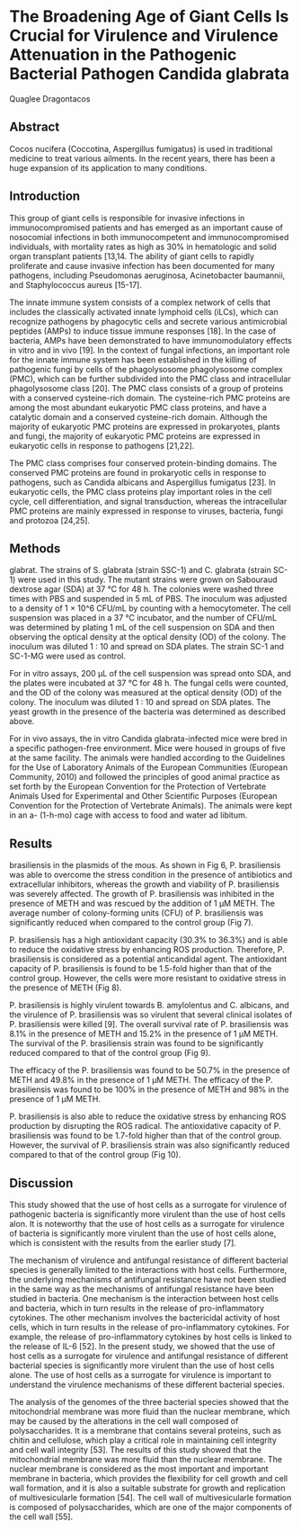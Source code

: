 # The Broadening Age of Giant Cells Is Crucial for Virulence and Virulence Attenuation in the Pathogenic Bacterial Pathogen Candida glabrata
Quaglee Dragontacos


## Abstract
Cocos nucifera (Coccotina, Aspergillus fumigatus) is used in traditional medicine to treat various ailments. In the recent years, there has been a huge expansion of its application to many conditions.


## Introduction
This group of giant cells is responsible for invasive infections in immunocompromised patients and has emerged as an important cause of nosocomial infections in both immunocompetent and immunocompromised individuals, with mortality rates as high as 30% in hematologic and solid organ transplant patients [13,14. The ability of giant cells to rapidly proliferate and cause invasive infection has been documented for many pathogens, including Pseudomonas aeruginosa, Acinetobacter baumannii, and Staphylococcus aureus [15-17].

The innate immune system consists of a complex network of cells that includes the classically activated innate lymphoid cells (iLCs), which can recognize pathogens by phagocytic cells and secrete various antimicrobial peptides (AMPs) to induce tissue immune responses [18]. In the case of bacteria, AMPs have been demonstrated to have immunomodulatory effects in vitro and in vivo [19]. In the context of fungal infections, an important role for the innate immune system has been established in the killing of pathogenic fungi by cells of the phagolysosome phagolysosome complex (PMC), which can be further subdivided into the PMC class and intracellular phagolysosome class [20]. The PMC class consists of a group of proteins with a conserved cysteine-rich domain. The cysteine-rich PMC proteins are among the most abundant eukaryotic PMC class proteins, and have a catalytic domain and a conserved cysteine-rich domain. Although the majority of eukaryotic PMC proteins are expressed in prokaryotes, plants and fungi, the majority of eukaryotic PMC proteins are expressed in eukaryotic cells in response to pathogens [21,22].

The PMC class comprises four conserved protein-binding domains. The conserved PMC proteins are found in prokaryotic cells in response to pathogens, such as Candida albicans and Aspergillus fumigatus [23]. In eukaryotic cells, the PMC class proteins play important roles in the cell cycle, cell differentiation, and signal transduction, whereas the intracellular PMC proteins are mainly expressed in response to viruses, bacteria, fungi and protozoa [24,25].


## Methods
glabrat. The strains of S. glabrata (strain SSC-1) and C. glabrata (strain SC-1) were used in this study. The mutant strains were grown on Sabouraud dextrose agar (SDA) at 37 °C for 48 h. The colonies were washed three times with PBS and suspended in 5 mL of PBS. The inoculum was adjusted to a density of 1 × 10^6 CFU/mL by counting with a hemocytometer. The cell suspension was placed in a 37 °C incubator, and the number of CFU/mL was determined by plating 1 mL of the cell suspension on SDA and then observing the optical density at the optical density (OD) of the colony. The inoculum was diluted 1 : 10 and spread on SDA plates. The strain SC-1 and SC-1-MG were used as control.

For in vitro assays, 200 µL of the cell suspension was spread onto SDA, and the plates were incubated at 37 °C for 48 h. The fungal cells were counted, and the OD of the colony was measured at the optical density (OD) of the colony. The inoculum was diluted 1 : 10 and spread on SDA plates. The yeast growth in the presence of the bacteria was determined as described above.

For in vivo assays, the in vitro Candida glabrata-infected mice were bred in a specific pathogen-free environment. Mice were housed in groups of five at the same facility. The animals were handled according to the Guidelines for the Use of Laboratory Animals of the European Communities (European Community, 2010) and followed the principles of good animal practice as set forth by the European Convention for the Protection of Vertebrate Animals Used for Experimental and Other Scientific Purposes (European Convention for the Protection of Vertebrate Animals). The animals were kept in an a- (1-h-mo) cage with access to food and water ad libitum.


## Results
brasiliensis in the plasmids of the mous. As shown in Fig 6, P. brasiliensis was able to overcome the stress condition in the presence of antibiotics and extracellular inhibitors, whereas the growth and viability of P. brasiliensis was severely affected. The growth of P. brasiliensis was inhibited in the presence of METH and was rescued by the addition of 1 µM METH. The average number of colony-forming units (CFU) of P. brasiliensis was significantly reduced when compared to the control group (Fig 7).

P. brasiliensis has a high antioxidant capacity (30.3% to 36.3%) and is able to reduce the oxidative stress by enhancing ROS production. Therefore, P. brasiliensis is considered as a potential anticandidal agent. The antioxidant capacity of P. brasiliensis is found to be 1.5-fold higher than that of the control group. However, the cells were more resistant to oxidative stress in the presence of METH (Fig 8).

P. brasiliensis is highly virulent towards B. amylolentus and C. albicans, and the virulence of P. brasiliensis was so virulent that several clinical isolates of P. brasiliensis were killed [9]. The overall survival rate of P. brasiliensis was 8.1% in the presence of METH and 15.2% in the presence of 1 µM METH. The survival of the P. brasiliensis strain was found to be significantly reduced compared to that of the control group (Fig 9).

The efficacy of the P. brasiliensis was found to be 50.7% in the presence of METH and 49.8% in the presence of 1 µM METH. The efficacy of the P. brasiliensis was found to be 100% in the presence of METH and 98% in the presence of 1 µM METH.

P. brasiliensis is also able to reduce the oxidative stress by enhancing ROS production by disrupting the ROS radical. The antioxidative capacity of P. brasiliensis was found to be 1.7-fold higher than that of the control group. However, the survival of P. brasiliensis strain was also significantly reduced compared to that of the control group (Fig 10).


## Discussion
This study showed that the use of host cells as a surrogate for virulence of pathogenic bacteria is significantly more virulent than the use of host cells alon. It is noteworthy that the use of host cells as a surrogate for virulence of bacteria is significantly more virulent than the use of host cells alone, which is consistent with the results from the earlier study [7].

The mechanism of virulence and antifungal resistance of different bacterial species is generally limited to the interactions with host cells. Furthermore, the underlying mechanisms of antifungal resistance have not been studied in the same way as the mechanisms of antifungal resistance have been studied in bacteria. One mechanism is the interaction between host cells and bacteria, which in turn results in the release of pro-inflammatory cytokines. The other mechanism involves the bactericidal activity of host cells, which in turn results in the release of pro-inflammatory cytokines. For example, the release of pro-inflammatory cytokines by host cells is linked to the release of IL-6 [52]. In the present study, we showed that the use of host cells as a surrogate for virulence and antifungal resistance of different bacterial species is significantly more virulent than the use of host cells alone. The use of host cells as a surrogate for virulence is important to understand the virulence mechanisms of these different bacterial species.

The analysis of the genomes of the three bacterial species showed that the mitochondrial membrane was more fluid than the nuclear membrane, which may be caused by the alterations in the cell wall composed of polysaccharides. It is a membrane that contains several proteins, such as chitin and cellulose, which play a critical role in maintaining cell integrity and cell wall integrity [53]. The results of this study showed that the mitochondrial membrane was more fluid than the nuclear membrane. The nuclear membrane is considered as the most important and important membrane in bacteria, which provides the flexibility for cell growth and cell wall formation, and it is also a suitable substrate for growth and replication of multivesicularle formation [54]. The cell wall of multivesicularle formation is composed of polysaccharides, which are one of the major components of the cell wall [55].
